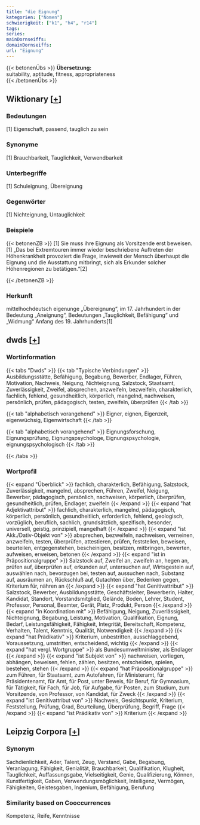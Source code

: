 ```yaml
---
title: "die Eignung"
kategorien: ["Nomen"]
schwierigkeit: ["k1", "h4", "r14"]
tags:
series:
mainDornseiffs:
domainDornseiffs:
url: "Eignung"
---
```


{{< betonenÜbs >}}
**Übersetzung:**  
suitability, aptitude, fitness, appropriateness  
{{< /betonenÜbs >}}

## Wiktionary [[+](https://de.wiktionary.org/wiki/Eignung)]

### Bedeutungen
[1] Eigenschaft, passend, tauglich zu sein  

### Synonyme
[1] Brauchbarkeit, Tauglichkeit, Verwendbarkeit  

### Unterbegriffe
[1] Schuleignung, Übereignung  

### Gegenwörter
[1] Nichteignung, Untauglichkeit  

### Beispiele
{{< betonenZB >}}
[1] Sie muss ihre Eignung als Vorsitzende erst beweisen.  
[1] „Das bei Extremtouren immer wieder beschriebene Auftreten der Höhenkrankheit provoziert die Frage, inwieweit der Mensch überhaupt die Eignung und die Ausstattung mitbringt, sich als Erkunder solcher Höhenregionen zu betätigen.“[2]  

{{< /betonenZB >}}
### Herkunft
mittelhochdeutsch eigenunge „Übereignung“, im 17. Jahrhundert in der Bedeutung „Aneignung“, Bedeutungen „Tauglichkeit, Befähigung“ und „Widmung“ Anfang des 19. Jahrhunderts[1]  



## dwds [[+](https://www.dwds.de/wb/Eignung)]

### Wortinformation
{{< tabs "Dwds" >}}
{{< tab "Typische Verbindungen" >}}
Ausbildungsstätte, Befähigung, Begabung, Bewerber, Endlager, Führen, Motivation, Nachweis, Neigung, Nichteignung, Salzstock, Staatsamt, Zuverlässigkeit, Zweifel, absprechen, anzweifeln, bezweifeln, charakterlich, fachlich, fehlend, gesundheitlich, körperlich, mangelnd, nachweisen, persönlich, prüfen, pädagogisch, testen, zweifeln, überprüfen
{{< /tab >}}

{{< tab "alphabetisch vorangehend" >}}
Eigner, eignen, Eigenzeit, eigenwüchsig, Eigenwirtschaft
{{< /tab >}}

{{< tab "alphabetisch vorangehend" >}}
Eignungsforschung, Eignungsprüfung, Eignungspsychologe, Eignungspsychologie, eignungspsychologisch
{{< /tab >}}

{{< /tabs >}}

### Wortprofil
{{< expand "Überblick" >}} fachlich, charakterlich, Befähigung, Salzstock, Zuverlässigkeit, mangelnd, absprechen, Führen, Zweifel, Neigung, Bewerber, pädagogisch, persönlich, nachweisen, körperlich, überprüfen, gesundheitlich, prüfen, Endlager, zweifeln {{< /expand >}}
{{< expand "hat Adjektivattribut" >}} fachlich, charakterlich, mangelnd, pädagogisch, körperlich, persönlich, gesundheitlich, erforderlich, fehlend, geologisch, vorzüglich, beruflich, sachlich, grundsätzlich, spezifisch, besonder, universell, geistig, prinzipiell, mangelhaft {{< /expand >}}
{{< expand "ist Akk./Dativ-Objekt von" >}} absprechen, bezweifeln, nachweisen, verneinen, anzweifeln, testen, überprüfen, attestieren, prüfen, feststellen, beweisen, beurteilen, entgegenstehen, bescheinigen, besitzen, mitbringen, bewerten, aufweisen, erweisen, betonen {{< /expand >}}
{{< expand "ist in Präpositionalgruppe" >}} Salzstock auf, Zweifel an, zweifeln an, hegen an, prüfen auf, überprüfen auf, erkunden auf, untersuchen auf, Wirtsgestein auf, auswählen nach, bevorzugen bei, testen auf, aussuchen nach, Substanz auf, ausräumen an, Rückschluß auf, Gutachten über, Bedenken gegen, Kriterium für, nähren an {{< /expand >}}
{{< expand "hat Genitivattribut" >}} Salzstock, Bewerber, Ausbildungsstätte, Geschäftsleiter, Bewerberin, Halter, Kandidat, Standort, Vorstandsmitglied, Gelände, Boden, Lehrer, Student, Professor, Personal, Beamter, Gerät, Platz, Produkt, Person {{< /expand >}}
{{< expand "in Koordination mit" >}} Befähigung, Neigung, Zuverlässigkeit, Nichteignung, Begabung, Leistung, Motivation, Qualifikation, Eignung, Bedarf, Leistungsfähigkeit, Fähigkeit, Integrität, Bereitschaft, Kompetenz, Verhalten, Talent, Kenntnis, Qualität, Notwendigkeit {{< /expand >}}
{{< expand "hat Prädikativ" >}} Kriterium, unbestritten, ausschlaggebend, Voraussetzung, umstritten, entscheidend, wichtig {{< /expand >}}
{{< expand "hat vergl. Wortgruppe" >}} als Bundesumweltminister, als Endlager {{< /expand >}}
{{< expand "ist Subjekt von" >}} nachweisen, vorliegen, abhängen, beweisen, fehlen, zählen, besitzen, entscheiden, spielen, bestehen, stehen {{< /expand >}}
{{< expand "hat Präpositionalgruppe" >}} zum Führen, für Staatsamt, zum Autofahren, für Ministeramt, für Präsidentenamt, für Amt, für Post, unter Beweis, für Beruf, für Gymnasium, für Tätigkeit, für Fach, für Job, für Aufgabe, für Posten, zum Studium, zum Vorsitzende, von Professor, von Kandidat, für Zweck {{< /expand >}}
{{< expand "ist Genitivattribut von" >}} Nachweis, Gesichtspunkt, Kriterium, Feststellung, Prüfung, Grad, Beurteilung, Überprüfung, Begriff, Frage {{< /expand >}}
{{< expand "ist Prädikativ von" >}} Kriterium {{< /expand >}}

## Leipzig Corpora [[+](https://corpora.uni-leipzig.de/en/res?word=Eignung&corpusId=deu_newscrawl-public_2018)]


### Synonym
Sachdienlichkeit, Ader, Talent, Zeug, Verstand, Gabe, Begabung, Veranlagung, Fähigkeit, Genialität, Brauchbarkeit, Qualifikation, Klugheit, Tauglichkeit, Auffassungsgabe, Vielseitigkeit, Genie, Qualifizierung, Können, Kunstfertigkeit, Gaben, Verwendungsmöglichkeit, Intelligenz, Vermögen, Fähigkeiten, Geistesgaben, Ingenium, Befähigung, Berufung


### Similarity based on Cooccurrences
Kompetenz, Reife, Kenntnisse

